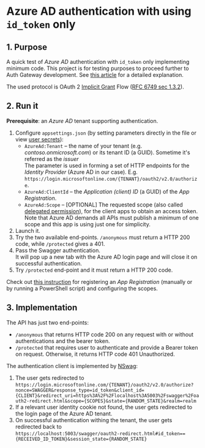 # Azure AD authentication with using `id_token` only

## 1. Purpose

A quick test of _Azure AD_ authentication with `id_token` only implementing minimum code. This project is for testing purposes to proceed further to Auth Gateway development. See [this article](https://alex-klaus.com/transparent-auth-gateway-3/) for a detailed explanation. 

The used protocol is OAuth 2 [Implicit Grant](https://oauth.net/2/grant-types/implicit/) Flow ([RFC 6749 sec 1.3.2](https://tools.ietf.org/html/rfc6749#section-1.3.2)).

## 2. Run it

**Prerequisite**: an _Azure AD_ tenant supporting authentication.

1. Configure `appsettings.json` (by setting parameters directly in the file or view [user secrets](https://learn.microsoft.com/en-us/aspnet/core/security/app-secrets)):
   - `AzureAd:Tenant` – the name of your tenant (e.g. _contoso.onmicrosoft.com_) or its tenant ID (a GUID). Sometime it's referred as the _issuer_<br>The parameter is used in forming a set of HTTP endpoints for the _Identity Provider_ (Azure AD in our case). E.g. `https://login.microsoftonline.com/{TENANT}/oauth2/v2.0/authorize`.
   - `AzureAd:ClientId` – the _Application (client) ID_ (a GUID) of the _App Registration_.
   - `AzureAd:Scope` – [OPTIONAL] The requested scope (also called [delegated permission](https://learn.microsoft.com/en-au/azure/active-directory/develop/permissions-consent-overview)), for the client apps to obtain an access token. Note that Azure AD demands all APIs must publish a minimum of one scope and this app is using just one for simplicity.
2. Launch it.
3. Try the two available end-points. `/anonymous` must return a HTTP 200 code, while `/protected` gives a 401.  
4. Pass the Swagger authentication.<br> It will pop up a new tab with the Azure AD login page and will close it on successful authentication.
5. Try `/protected` end-point and it must return a HTTP 200 code.

Check out [this instruction](https://alex-klaus.com/transparent-auth-gateway-4/) for registering an _App Registration_ (manually or by running a PowerShell script) and configuring the scopes.  

## 3. Implementation

The API has just two end-points:
- `/anonymous` that returns HTTP code 200 on any request with or without authentications and the bearer token.
- `/protected` that requires user to authenticate and provide a Bearer token on request. Otherwise, it returns HTTP code 401 Unauthorized. 

The authentication client is implemented by [NSwag](https://github.com/RicoSuter/NSwag):
1. The user gets redirected to <br>`https://login.microsoftonline.com/{TENANT}/oauth2/v2.0/authorize?nonce=SWAGGER&response_type=id_token&client_id={CLIENT}&redirect_uri=https%3A%2F%2Flocalhost%3A5003%2Fswagger%2Foauth2-redirect.html&scope={SCOPES}&state={RANDOM_STATE}&realm=realm`
2. If a relevant user identity cookie not found, the user gets redirected to the login page of the Azure AD tenant.
3. On successful authentication withing the tenant, the user gets redirected back to <br> `https://localhost:5003/swagger/oauth2-redirect.html#id_token=={RECEIVED_ID_TOKEN}&session_state={RANDOM_STATE}`
